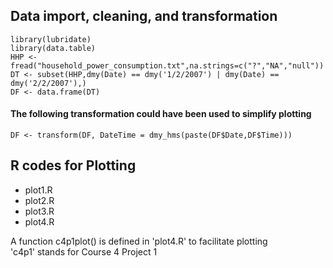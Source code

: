 ## Data import, cleaning, and transformation

    library(lubridate)  
    library(data.table)
    HHP <- fread("household_power_consumption.txt",na.strings=c("?","NA","null"))  
    DT <- subset(HHP,dmy(Date) == dmy('1/2/2007') | dmy(Date) == dmy('2/2/2007'),)  
    DF <- data.frame(DT)

#### The following transformation could have been used to simplify plotting
    DF <- transform(DF, DateTime = dmy_hms(paste(DF$Date,DF$Time)))



## R codes for Plotting

* plot1.R
* plot2.R
* plot3.R
* plot4.R

A function c4p1plot() is defined in 'plot4.R' to facilitate plotting  
'c4p1' stands for Course 4 Project 1
